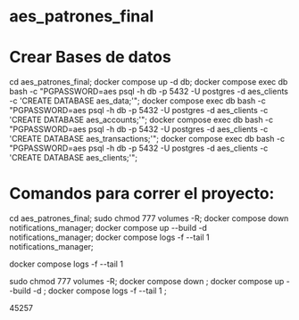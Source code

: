 # aes_patrones_final
# Crear Bases de datos
cd aes_patrones_final;
docker compose up -d db;
docker compose exec db bash -c "PGPASSWORD=aes psql -h db -p 5432 -U postgres -d aes_clients -c 'CREATE DATABASE aes_data;'";
docker compose exec db bash -c "PGPASSWORD=aes psql -h db -p 5432 -U postgres -d aes_clients -c 'CREATE DATABASE aes_accounts;'";
docker compose exec db bash -c "PGPASSWORD=aes psql -h db -p 5432 -U postgres -d aes_clients -c 'CREATE DATABASE aes_transactions;'";
docker compose exec db bash -c "PGPASSWORD=aes psql -h db -p 5432 -U postgres -d aes_clients -c 'CREATE DATABASE aes_clients;'";

# Comandos para correr el proyecto:
cd aes_patrones_final;
sudo chmod 777 volumes -R;
docker compose down notifications_manager; 
docker compose up --build -d notifications_manager;
docker compose logs -f --tail 1 notifications_manager;

docker compose logs -f --tail 1

sudo chmod 777 volumes -R;
docker compose down ; 
docker compose up --build -d ;
docker compose logs -f --tail 1 ;

45257